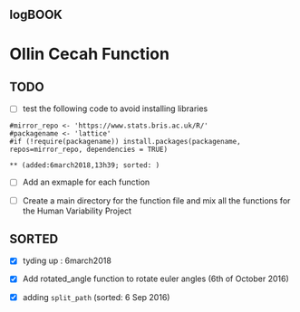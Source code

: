 logBOOK
---



# Ollin Cecah Function

## TODO

* [ ] test the following code to avoid installing libraries 
```
#mirror_repo <- 'https://www.stats.bris.ac.uk/R/'
#packagename <- 'lattice'
#if (!require(packagename)) install.packages(packagename, repos=mirror_repo, dependencies = TRUE) 
```
	** (added:6march2018,13h39; sorted: )

* [ ] Add an exmaple for each function
* [ ] Create a main directory for the function file and mix all the functions for   the Human Variability Project


## SORTED

* [x] tyding up : 6march2018
* [x]  Add rotated_angle function to rotate euler angles (6th of October 2016)
* [x] adding `split_path` (sorted: 6 Sep 2016)


